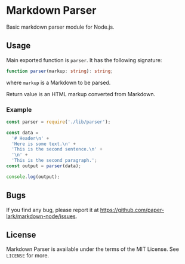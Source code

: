 # Markdown Parser

Basic markdown parser module for Node.js.

## Usage

Main exported function is `parser`. It has the following signature:

```typescript
function parser(markup: string): string;
```

where `markup` is a Markdown to be parsed.

Return value is an HTML markup converted from Markdown.

### Example

```javascript
const parser = require('./lib/parser');

const data =
  '# Header\n' +
  'Here is some text.\n' +
  'This is the second sentence.\n' +
  '\n' +
  'This is the second paragraph.';
const output = parser(data);

console.log(output);
```

## Bugs

If you find any bug, please report it at https://github.com/paper-lark/markdown-node/issues.

## License

Markdown Parser is available under the terms of the MIT License. See `LICENSE` for more.
